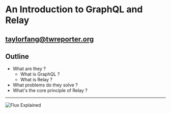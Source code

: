 # An Introduction to GraphQL and Relay

taylorfang@twreporter.org
---

## Outline

- What are they ?
  - What is GraphQL ?
  - What is Relay ?
- What problems do they solve ?
- What's the core principle of Relay ?

---

![Flux Explained](https://facebook.github.io/flux/img/flux-simple-f8-diagram-explained-1300w.png)
